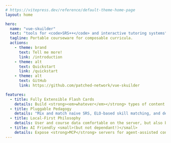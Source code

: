 ```yaml
---
# https://vitepress.dev/reference/default-theme-home-page
layout: home

hero:
  name: "vue-skuilder"
  text: "tools for <code>SRS++</code> and interactive tutoring systems"
  tagline: Portable courseware for composable curricula.
  actions:
    - theme: brand
      text: Tell me more!
      link: /introduction
    - theme: alt
      text: Quickstart
      link: /quickstart
    - theme: alt
      text: GitHub
      link: https://github.com/patched-network/vue-skuilder

features:
  - title: Fully Extensible Flash Cards
    details: Build <strong><em>whatever</em></strong> types of content that you'd like. Midi interfaces, chess boards, you name it.
  - title: Pluggable Pedagogy
    details: "Mix and match naive SRS, ELO-based skill matching, and defined heirarchical paths. Or: bring fully custom implementations."
  - title: Local-First Philosophy
    details: User and course data comfortable on the server, but also browser-local and via static-site deployments.
  - title: AI Friendly <small>(but not dependant!)</small>
    details: Expose <strong>MCP</strong> servers for agent-assisted content authoring and course inspection.
---
```

